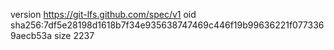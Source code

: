 version https://git-lfs.github.com/spec/v1
oid sha256:7df5e28198d1618b7f34e935638747469c446f19b99636221f0773369aecb53a
size 2237
